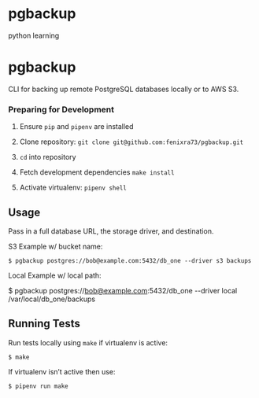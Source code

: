 # pgbackup
python learning 

pgbackup
========

CLI for backing up remote PostgreSQL databases locally or to AWS S3.


### Preparing for Development


1. Ensure ``pip`` and ``pipenv`` are installed

2. Clone repository: ``git clone git@github.com:fenixra73/pgbackup.git``

3. ``cd`` into repository

4. Fetch development dependencies ``make install``

5. Activate virtualenv: ``pipenv shell``


Usage
-----

Pass in a full database URL, the storage driver, and destination.


S3 Example w/ bucket name:
```
$ pgbackup postgres://bob@example.com:5432/db_one --driver s3 backups
```
Local Example w/ local path:


$ pgbackup postgres://bob@example.com:5432/db_one --driver local /var/local/db_one/backups


Running Tests
-------------


Run tests locally using ``make`` if virtualenv is active:
```
$ make
```
If virtualenv isn’t active then use:
```
$ pipenv run make
```
